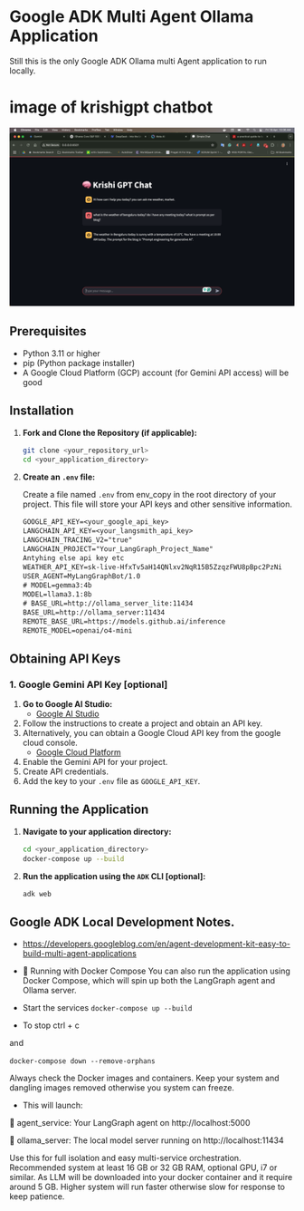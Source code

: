 # Google ADK Multi Agent Ollama Application

Still this is the only Google ADK Ollama multi Agent application to run locally.

# image of krishigpt chatbot
![KrishiGPT Chatbot](./images/multiagentworking.png "KrishiGPT Chatbot")

## Prerequisites

* Python 3.11 or higher
* pip (Python package installer)
* A Google Cloud Platform (GCP) account (for Gemini API access) will be good

## Installation

1.  **Fork and Clone the Repository (if applicable):**

    ```bash
    git clone <your_repository_url>
    cd <your_application_directory>
    ```

2.  **Create an `.env` file:**

    Create a file named `.env` from env_copy in the root directory of your project. This file will store your API keys and other sensitive information.

    ```
    GOOGLE_API_KEY=<your_google_api_key>
    LANGCHAIN_API_KEY=<your_langsmith_api_key>
    LANGCHAIN_TRACING_V2="true"
    LANGCHAIN_PROJECT="Your_LangGraph_Project_Name"
    Antyhing else api key etc
    WEATHER_API_KEY=sk-live-HfxTv5aH14QNlxv2NqR15B5ZzqzFWU8pBpc2PzNi
    USER_AGENT=MyLangGraphBot/1.0
    # MODEL=gemma3:4b
    MODEL=llama3.1:8b
    # BASE_URL=http://ollama_server_lite:11434
    BASE_URL=http://ollama_server:11434
    REMOTE_BASE_URL=https://models.github.ai/inference
    REMOTE_MODEL=openai/o4-mini
    ```

## Obtaining API Keys

### 1. Google Gemini API Key [optional]

1.  **Go to Google AI Studio:**
    * [Google AI Studio](https://makersuite.google.com/)
2.  Follow the instructions to create a project and obtain an API key.
3.  Alternatively, you can obtain a Google Cloud API key from the google cloud console.
    * [Google Cloud Platform](https://cloud.google.com/)
4.  Enable the Gemini API for your project.
5.  Create API credentials.
6.  Add the key to your `.env` file as `GOOGLE_API_KEY`.

## Running the Application

1.  **Navigate to your application directory:**

    ```bash
    cd <your_application_directory>
    docker-compose up --build
    ```

2.  **Run the application using the `ADK` CLI [optional]:**

    ```bash
    adk web
    ```

## Google ADK Local Development Notes.

* https://developers.googleblog.com/en/agent-development-kit-easy-to-build-multi-agent-applications


* 🐳 Running with Docker Compose
You can also run the application using Docker Compose, which will spin up both the LangGraph agent and Ollama server.

* Start the services
`docker-compose up --build`

* To stop
ctrl + c

and

`docker-compose down --remove-orphans`

Always check the Docker images and containers. Keep your system and dangling images removed otherwise you system can freeze.

* This will launch:

🚀 agent_service: Your LangGraph agent on http://localhost:5000

🧠 ollama_server: The local model server running on http://localhost:11434

Use this for full isolation and easy multi-service orchestration. Recommended system at least 16 GB or 32 GB RAM, optional GPU, i7 or similar. As LLM will be downloaded into your docker container and it require around 5 GB. Higher system will run faster otherwise slow for response to keep patience. 

